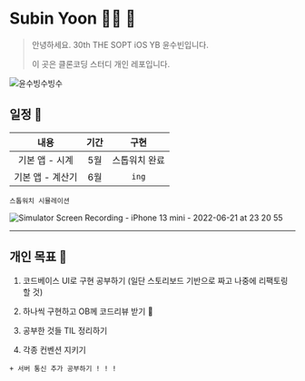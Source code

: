 # Subin Yoon 👶🏻 💭

> 안녕하세요. 30th THE SOPT iOS YB 윤수빈입니다.
> 
> 이 곳은 클론코딩 스터디 개인 레포입니다.

![윤수빙수빙수](https://user-images.githubusercontent.com/61109660/160549752-946af059-e096-4608-a3a1-f2958b165da8.png)

## 일정 📢

| 내용 | 기간 | 구현 |
|:----:|:-----:|:----:|
| 기본 앱 - 시계 | 5월 | 스톱워치 완료 | 
| 기본 앱 - 계산기 | 6월 | `ing` |

`스톱워치 시뮬레이션`

![Simulator Screen Recording - iPhone 13 mini - 2022-06-21 at 23 20 55](https://user-images.githubusercontent.com/80062632/174823427-f87325b0-4ac0-42fe-b22d-b2f256125a64.gif)

---

## 개인 목표 📢

1. 코드베이스 UI로 구현 공부하기 (일단 스토리보드 기반으로 짜고 나중에 리팩토링 할 것)

2. 하나씩 구현하고 OB께 코드리뷰 받기 🤍

3. 공부한 것들 TIL 정리하기

4. 각종 컨벤션 지키기

`+ 서버 통신 추가 공부하기 ! ! !`

